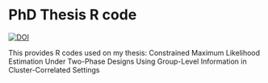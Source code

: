 # PhD Thesis R code

[![DOI](https://zenodo.org/badge/DOI/10.5281/zenodo.7307557.svg)](https://doi.org/10.5281/zenodo.7307557)

This provides R codes used on my thesis: Constrained Maximum Likelihood Estimation Under Two-Phase Designs Using Group-Level Information in Cluster-Correlated Settings 
